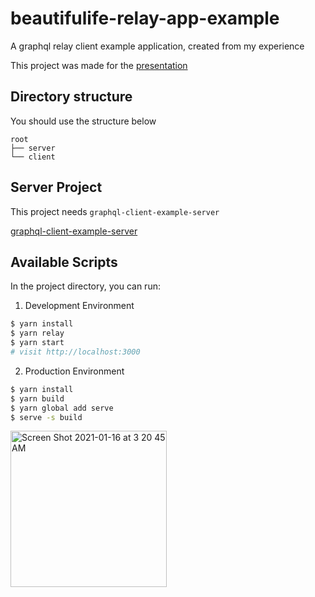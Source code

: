 # beautifulife-relay-app-example

A graphql relay client example application, created from my experience

This project was made for the [presentation](https://www2.slideshare.net/DavidKim203/head-first-relay-graphql)

## Directory structure

You should use the structure below

```
root
├── server
└── client
```

## Server Project

This project needs `graphql-client-example-server`

[graphql-client-example-server](https://github.com/beautifulife/graphql-client-example-server)

## Available Scripts

In the project directory, you can run:

1. Development Environment

```sh
$ yarn install
$ yarn relay
$ yarn start
# visit http://localhost:3000
```

2. Production Environment

```sh
$ yarn install
$ yarn build
$ yarn global add serve
$ serve -s build
```
  
   
<img width="250" alt="Screen Shot 2021-01-16 at 3 20 45 AM" src="https://user-images.githubusercontent.com/41249563/104768134-814b7a00-57b0-11eb-88eb-635680dfab58.png">

